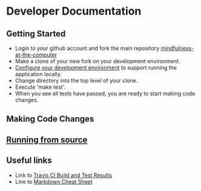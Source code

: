 # Developer Documentation 

## Getting Started
* Login to your github account and fork the main repository
  [mindfulness-at-the-computer](https://github.com/SunyataZero/mindfulness-at-the-computer)
* Make a clone of your new fork on your development environment.
* [Configure your development environment](docs/configure_dev_dnv.md) to support running the application locally.
* Change directory into the top level of your clone.
* Execute 'make test'.
* When you see all tests have passed, you are ready to start making code changes.

## Making Code Changes

## [Running from source](running-from-source.md)

## Useful links
* Link to [Travis CI Build and Test Results](https://travis-ci.org/SunyataZero/mindfulness-at-the-computer)
* Line to [Markdown Cheat Sheet](https://github.com/adam-p/markdown-here/wiki/Markdown-Cheatsheet)
